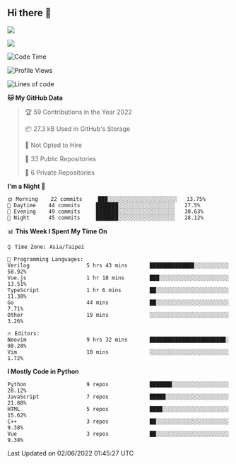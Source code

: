 ## Hi there 👋

![](https://github-readme-stats.vercel.app/api?username=CSY54&theme=nord&show_icons=true)

![](https://github-readme-stats.vercel.app/api/top-langs/?username=CSY54&theme=nord&layout=compact&card_width=445)

<!--START_SECTION:waka-->
![Code Time](http://img.shields.io/badge/Code%20Time-1%2C103%20hrs%2046%20mins-blue)

![Profile Views](http://img.shields.io/badge/Profile%20Views-24-blue)

![Lines of code](https://img.shields.io/badge/From%20Hello%20World%20I%27ve%20Written-121%20Thousand%20lines%20of%20code-blue)

**🐱 My GitHub Data** 

> 🏆 59 Contributions in the Year 2022
 > 
> 📦 27.3 kB Used in GitHub's Storage 
 > 
> 🚫 Not Opted to Hire
 > 
> 📜 33 Public Repositories 
 > 
> 🔑 6 Private Repositories  
 > 
**I'm a Night 🦉** 

```text
🌞 Morning    22 commits     ███░░░░░░░░░░░░░░░░░░░░░░   13.75% 
🌆 Daytime    44 commits     ███████░░░░░░░░░░░░░░░░░░   27.5% 
🌃 Evening    49 commits     ███████░░░░░░░░░░░░░░░░░░   30.63% 
🌙 Night      45 commits     ███████░░░░░░░░░░░░░░░░░░   28.12%

```


📊 **This Week I Spent My Time On** 

```text
⌚︎ Time Zone: Asia/Taipei

💬 Programming Languages: 
Verilog                  5 hrs 43 mins       ██████████████░░░░░░░░░░░   58.92% 
Vue.js                   1 hr 18 mins        ███░░░░░░░░░░░░░░░░░░░░░░   13.51% 
TypeScript               1 hr 6 mins         ██░░░░░░░░░░░░░░░░░░░░░░░   11.38% 
Go                       44 mins             ██░░░░░░░░░░░░░░░░░░░░░░░   7.71% 
Other                    19 mins             ░░░░░░░░░░░░░░░░░░░░░░░░░   3.26%

🔥 Editors: 
Neovim                   9 hrs 32 mins       ████████████████████████░   98.28% 
Vim                      10 mins             ░░░░░░░░░░░░░░░░░░░░░░░░░   1.72%

```

**I Mostly Code in Python** 

```text
Python                   9 repos             ███████░░░░░░░░░░░░░░░░░░   28.12% 
JavaScript               7 repos             █████░░░░░░░░░░░░░░░░░░░░   21.88% 
HTML                     5 repos             ████░░░░░░░░░░░░░░░░░░░░░   15.62% 
C++                      3 repos             ██░░░░░░░░░░░░░░░░░░░░░░░   9.38% 
Vue                      3 repos             ██░░░░░░░░░░░░░░░░░░░░░░░   9.38%

```



 Last Updated on 02/06/2022 01:45:27 UTC
<!--END_SECTION:waka-->

<!--
**CSY54/CSY54** is a ✨ _special_ ✨ repository because its `README.md` (this file) appears on your GitHub profile.

Here are some ideas to get you started:

- 🔭 I’m currently working on ...
- 🌱 I’m currently learning ...
- 👯 I’m looking to collaborate on ...
- 🤔 I’m looking for help with ...
- 💬 Ask me about ...
- 📫 How to reach me: ...
- 😄 Pronouns: ...
- ⚡ Fun fact: ...
-->
